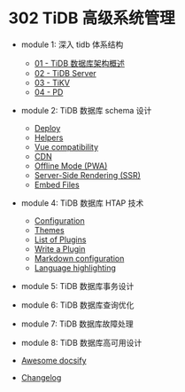 # 302 TiDB 高级系统管理

- module 1: 深入 tidb 体系结构

  - [01 - TiDB 数据库架构概述](lesson_01.md)
  - [02 - TiDB Server](lesson_02.md)
  - [03 - TiKV](lesson_03.md)
  - [04 - PD](lesson_04.md)

- module 2: TiDB 数据库 schema 设计

  - [Deploy](deploy.md)
  - [Helpers](helpers.md)
  - [Vue compatibility](vue.md)
  - [CDN](cdn.md)
  - [Offline Mode (PWA)](pwa.md)
  - [Server-Side Rendering (SSR)](ssr.md)
  - [Embed Files](embed-files.md)

- module 4: TiDB 数据库 HTAP 技术

  - [Configuration](configuration.md)
  - [Themes](themes.md)
  - [List of Plugins](plugins.md)
  - [Write a Plugin](write-a-plugin.md)
  - [Markdown configuration](markdown.md)
  - [Language highlighting](language-highlight.md)

- module 5: TiDB 数据库事务设计

- module 6: TiDB 数据库查询优化

- module 7: TiDB 数据库故障处理

- module 8: TiDB 数据库高可用设计

- [Awesome docsify](awesome.md)
- [Changelog](changelog.md)